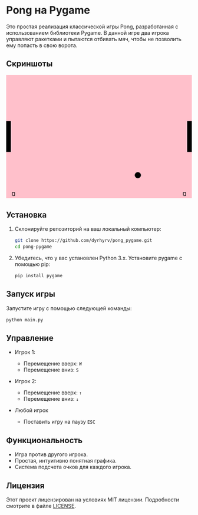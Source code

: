 # Pong на Pygame

Это простая реализация классической игры Pong, разработанная с использованием библиотеки Pygame. В данной игре два игрока управляют ракетками и пытаются отбивать мяч, чтобы не позволить ему попасть в свою ворота.

## Скриншоты

![Скриншот игры](./screenshots/pong.png)

## Установка

1. Склонируйте репозиторий на ваш локальный компьютер:
   ```bash
   git clone https://github.com/dyrhyrv/pong_pygame.git
   cd pong-pygame
   ```

2. Убедитесь, что у вас установлен Python 3.x. Установите pygame с помощью pip:
   ```bash
   pip install pygame
   ```

## Запуск игры

Запустите игру с помощью следующей команды:
```bash
python main.py
```

## Управление

- Игрок 1:
  - Перемещение вверх: `W`
  - Перемещение вниз: `S`

- Игрок 2:
  - Перемещение вверх: `↑`
  - Перемещение вниз: `↓`
    
- Любой игрок
  - Поставить игру на паузу `ESC`

## Функциональность

- Игра против другого игрока.
- Простая, интуитивно понятная графика.
- Система подсчета очков для каждого игрока.

## Лицензия

Этот проект лицензирован на условиях MIT лицензии. Подробности смотрите в файле [LICENSE](./LICENSE).
